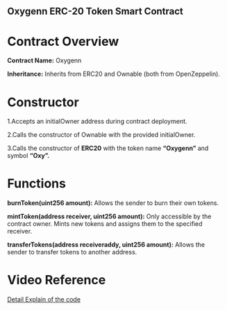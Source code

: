 ## Oxygenn ERC-20 Token Smart Contract

# Contract Overview

**Contract Name:** Oxygenn

**Inheritance:** Inherits from ERC20 and Ownable (both from OpenZeppelin).

# Constructor

1.Accepts an initialOwner address during contract deployment.

2.Calls the constructor of Ownable with the provided initialOwner.

3.Calls the constructor of **ERC20** with the token name **“Oxygenn”** and symbol **“Oxy”.**

# Functions

**burnToken(uint256 amount):** Allows the sender to burn their own tokens.

**mintToken(address receiver, uint256 amount):** Only accessible by the contract owner. Mints new tokens and assigns them to the specified receiver.

**transferTokens(address receiveraddy, uint256 amount):** Allows the sender to transfer tokens to another address.

# Video Reference
[Detail Explain of the code](<https://www.loom.com/share/7916fe545798480aa21b8a4b19f059c4>)



